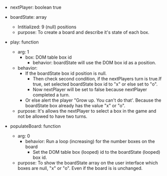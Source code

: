 * nextPlayer: boolean true

* boardState: array
    * Intitialized: 9 (null) positions
    * purpose:  To create a board and describe it's state of each box.        

* play: function
    * arg: 1
        * box:  DOM table box id
            * behavior: boardState will use the DOM box id as a position. 
    * behavior: 
        * If the boardState box id position is null.
            * Then check second condition, if the nextPlayers turn is true.If true, set selected boardState box id to "x" or else set to "o". 
            * Now nextPlayer will be set to false because nextPlayer completed a turn. 
        * Or else alert the player "Grow up. You can't do that'. Because the boardState box already has the value "x" or "o". 
    * purpose: It's allows the nextPlayer to select a box in the game and not be allowed to have two turns.

* populateBoard: function
    * arg: 0
        * behavior: Run a loop (increasing) for the number boxes on the board
            * Set the DOM table box (looped) id to the  boardState (looped) box id.
    * purpose: To show the boardState array on the user interface which boxes are null, "x" or "o". Even if the board is is unchanged.